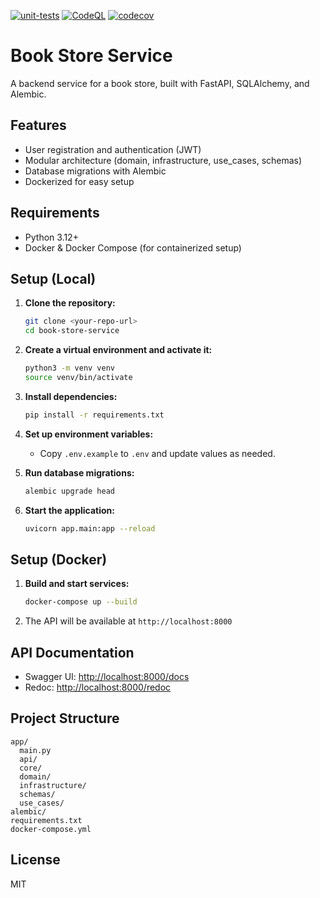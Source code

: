 [![unit-tests](https://github.com/mingtmt/book-store-service/actions/workflows/tests.yml/badge.svg)](https://github.com/mingtmt/book-store-service/actions/workflows/tests.yml)
[![CodeQL](https://github.com/mingtmt/book-store-service/actions/workflows/codeql.yml/badge.svg)](https://github.com/mingtmt/book-store-service/actions/workflows/codeql.yml)
[![codecov](https://codecov.io/gh/mingtmt/book-store-service/branch/main/graph/badge.svg)](https://app.codecov.io/gh/mingtmt/book-store-service)


# Book Store Service

A backend service for a book store, built with FastAPI, SQLAlchemy, and Alembic.

## Features
- User registration and authentication (JWT)
- Modular architecture (domain, infrastructure, use_cases, schemas)
- Database migrations with Alembic
- Dockerized for easy setup

## Requirements
- Python 3.12+
- Docker & Docker Compose (for containerized setup)

## Setup (Local)

1. **Clone the repository:**
   ```bash
   git clone <your-repo-url>
   cd book-store-service
   ```

2. **Create a virtual environment and activate it:**
   ```bash
   python3 -m venv venv
   source venv/bin/activate
   ```

3. **Install dependencies:**
   ```bash
   pip install -r requirements.txt
   ```

4. **Set up environment variables:**
   - Copy `.env.example` to `.env` and update values as needed.

5. **Run database migrations:**
   ```bash
   alembic upgrade head
   ```

6. **Start the application:**
   ```bash
   uvicorn app.main:app --reload
   ```

## Setup (Docker)

1. **Build and start services:**
   ```bash
   docker-compose up --build
   ```

2. The API will be available at `http://localhost:8000`

## API Documentation
- Swagger UI: [http://localhost:8000/docs](http://localhost:8000/docs)
- Redoc: [http://localhost:8000/redoc](http://localhost:8000/redoc)

## Project Structure
```
app/
  main.py
  api/
  core/
  domain/
  infrastructure/
  schemas/
  use_cases/
alembic/
requirements.txt
docker-compose.yml
```

## License
MIT
